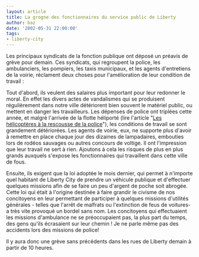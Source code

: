 ```yaml
---
layout: article
title: La grogne des fonctionnaires du service public de Liberty
author: baz
date: '2002-05-31 22:00:00'
tags:
- liberty-city
---
```


Les principaux syndicats de la fonction publique ont déposé un préavis de grève pour demain. Ces syndicats, qui regroupent la police, les ambulanciers, les pompiers, les taxis municipaux, et les agents d'entretiens de la voirie, réclament deux choses pour l'amélioration de leur condition de travail :

Tout d'abord, ils veulent des salaires plus important pour leur redonner le moral. En effet les divers actes de vandalismes qui se produisent régulièrement dans notre ville détériorent bien souvent le matériel public, ou mettent en danger les travailleurs. Les dépenses de police ont triplées cette année, et malgré l'arrivée de la flotte héliporté (lire l'article "[Les hélicoptères à la rescousse de la police](  /2001/04/01/les-helicopteres-a-la-rescousse-de-la-police/)"), les conditions de travail se sont grandement détériorées. Les agents de voirie, eux, ne supporte plus d'avoir à remettre en place chaque jour des dizaines de lampadaires, embouties lors de rodéos sauvages ou autres concours de voltige. Il ont l'impression que leur travail ne sert à rien. Ajoutons à cela les risques de plus en plus grands auxquels s'expose les fonctionnaires qui travaillent dans cette ville de fous.

Ensuite, ils exigent que la loi adoptée le mois dernier, qui permet à n'importe quel habitant de Liberty City de prendre un véhicule publique et d'effectuer quelques missions afin de se faire un peu d'argent de poche soit abrogée. Cette loi qui était à l'origine destinée à faire grandir le civisme de nos concitoyens en leur permettant de participer à quelques missions d'utilités générales - telles que l'arrêt de malfrats ou l'extinction de feus de voitures- a très vite provoqué un bordel sans nom. Les concitoyens qui effectuaient les missions d'ambulance ne se préoccupaient pas, la plus part du temps, des gens qu'ils écrasaient sur leur chemin ! Je ne parle même pas des accidents lors des missions de police!

Il y aura donc une grève sans précédents dans les rues de Liberty demain à partir de 10 heures.

<!--kg-card-end: markdown-->

